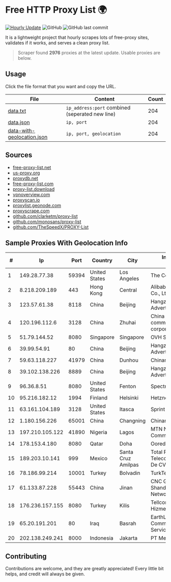
# Free HTTP Proxy List 🌍

[![Hourly Update](https://github.com/mertguvencli/http-proxy-list/actions/workflows/main.yml/badge.svg?branch=main)](https://github.com/mertguvencli/http-proxy-list/actions/workflows/main.yml)
![GitHub](https://img.shields.io/github/license/mertguvencli/http-proxy-list)
![GitHub last commit](https://img.shields.io/github/last-commit/mertguvencli/http-proxy-list)

It is a lightweight project that hourly scrapes lots of free-proxy sites, validates if it works, and serves a clean proxy list.


> Scraper found **2976** proxies at the latest update. Usable proxies are below.

## Usage

Click the file format that you want and copy the URL.


|File|Content|Count|
|----|-------|-----|
|[data.txt](https://raw.githubusercontent.com/mertguvencli/http-proxy-list/main/proxy-list/data.txt)|`ip_address:port` combined (seperated new line)|204|
|[data.json](https://raw.githubusercontent.com/mertguvencli/http-proxy-list/main/proxy-list/data.json)|`ip, port`|204|
|[data-with-geolocation.json](https://raw.githubusercontent.com/mertguvencli/http-proxy-list/main/proxy-list/data-with-geolocation.json)|`ip, port, geolocation`|204|

## Sources

* [free-proxy-list.net](https://free-proxy-list.net)
* [us-proxy.org](https://www.us-proxy.org)
* [proxydb.net](http://proxydb.net)
* [free-proxy-list.com](https://free-proxy-list.com/?page=&port=&type%5B%5D=http&type%5B%5D=https&up_time=0&search=Search)
* [proxy-list.download](https://www.proxy-list.download/HTTP)
* [vpnoverview.com](https://vpnoverview.com/privacy/anonymous-browsing/free-proxy-servers)
* [proxyscan.io](https://www.proxyscan.io)
* [proxylist.geonode.com](https://proxylist.geonode.com/api/proxy-list?limit=300&page=1&sort_by=lastChecked&sort_type=desc&protocols=http,https)
* [proxyscrape.com](https://api.proxyscrape.com/v2/?request=displayproxies&protocol=http&timeout=10000&country=all&ssl=all&anonymity=all)
* [github.com/clarketm/proxy-list](https://raw.githubusercontent.com/clarketm/proxy-list/master/proxy-list-raw.txt)
* [github.com/monosans/proxy-list](https://raw.githubusercontent.com/monosans/proxy-list/main/proxies/http.txt)
* [github.com/TheSpeedX/PROXY-List](https://raw.githubusercontent.com/TheSpeedX/PROXY-List/master/http.txt)


## Sample Proxies With Geolocation Info

|#|Ip|Port|Country|City|Internet Service Provider|
|-|--|----|-------|----|-------------------------|
|1|149.28.77.38|59394|United States|Los Angeles|The Constant Company|
|2|8.218.209.189|443|Hong Kong|Central|Alibaba (US) Technology Co., Ltd.|
|3|123.57.61.38|8118|China|Beijing|Hangzhou Alibaba Advertising Co|
|4|120.196.112.6|3128|China|Zhuhai|China Mobile communications corporation|
|5|51.79.144.52|8080|Singapore|Singapore|OVH SAS|
|6|39.99.54.91|80|China|Beijing|Hangzhou Alibaba Advertising Co|
|7|59.63.118.227|41979|China|Dunhou|Chinanet|
|8|39.102.138.226|8889|China|Beijing|Hangzhou Alibaba Advertising Co|
|9|96.36.8.51|8080|United States|Fenton|Spectrum|
|10|95.216.182.12|1994|Finland|Helsinki|Hetzner Online GmbH|
|11|63.161.104.189|3128|United States|Itasca|Sprint|
|12|1.180.156.226|65001|China|Changning|Chinanet|
|13|197.210.105.122|41890|Nigeria|Lagos|MTN NIGERIA Communication limited|
|14|178.153.4.180|8080|Qatar|Doha|Ooredoo-MBB|
|15|189.203.10.141|999|Mexico|Santa Cruz Amilpas|Total Play Telecomunicaciones SA De CV|
|16|78.186.99.214|10001|Turkey|Bolvadin|TurkTelecom|
|17|61.133.87.228|55443|China|Jinan|CNC Group CHINA169 Shandong Province Network|
|18|176.236.157.155|8080|Turkey|Kilis|Tellcom Iletisim Hizmetleri A.S.|
|19|65.20.191.201|80|Iraq|Basrah|EarthLink Ltd. Communications&Internet Services|
|20|202.138.249.241|8000|Indonesia|Jakarta|PT Melvar Lintasnusa|



## Contributing

Contributions are welcome, and they are greatly appreciated! Every
little bit helps, and credit will always be given.

